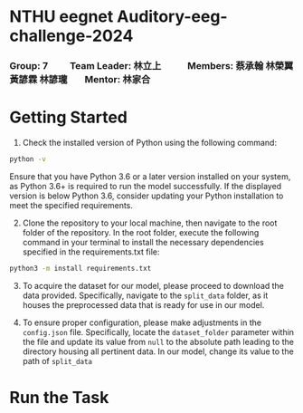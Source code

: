 NTHU eegnet Auditory-eeg-challenge-2024
=======================================
### Group: 7&nbsp;&nbsp;&nbsp;&nbsp;&nbsp;&nbsp;&nbsp;&nbsp;&nbsp;&nbsp;Team Leader: 林立上&nbsp;&nbsp;&nbsp;&nbsp;&nbsp;&nbsp;&nbsp;&nbsp;&nbsp;&nbsp;&nbsp;&nbsp;Members: 蔡承翰 林榮翼 黃諺霖 林諺瓏&nbsp;&nbsp;&nbsp;&nbsp;&nbsp;&nbsp;&nbsp;&nbsp;Mentor: 林家合

# Getting Started

1. Check the installed version of Python using the following command:
```bash
python -v
```
Ensure that you have Python 3.6 or a later version installed on your system, as Python 3.6+ is required to run the model successfully. If the displayed version is below Python 3.6, consider updating your Python installation to meet the specified requirements.

2. Clone the repository to your local machine, then navigate to the root folder of the repository. In the root folder, execute the following command in your terminal to install the necessary dependencies specified in the requirements.txt file:
```bash
python3 -m install requirements.txt
```

3. To acquire the dataset for our model, please proceed to download the data provided. 
Specifically, navigate to the `split_data` folder, as it houses the preprocessed data that is ready for use in our model.

4. To ensure proper configuration, please make adjustments in the `config.json` file. 
Specifically, locate the `dataset_folder` parameter within the file and update its value from `null` to the absolute path leading to the directory housing all pertinent data. In our model, change its value to the path of `split_data`

# Run the Task
